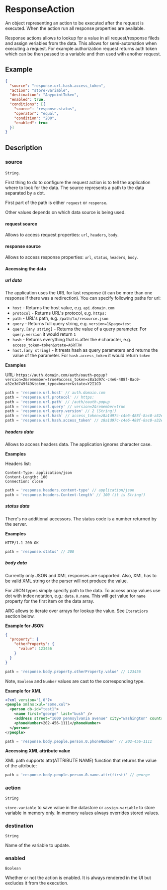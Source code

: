 # ResponseAction

An object representing an action to be executed after the request is executed.
When the action run all response properties are available.

Response actions allows to lookup for a value in all request/response fileds and assign veriables from the data. This allows for semi-automation when executing a request. For example authorization request returns auth token which can be then passed to a variable and then used with another request.

## Example

```json
{
  "source": "response.url.hash.access_token",
  "action": "store-variable",
  "destination": "AnypointToken",
  "enabled": true,
  "conditions": [{
    "source": "response.status",
    "operator": "equal",
    "condition": "200",
    "enabled": true
  }]
}
```

## Description

### source

`String`.

First thing to do to configure the request action is to tell the application where to look for the data. The source represents a path to the data separated by a dot.

First part of the path is either `request` or `response`.

Other values depends on which data source is being used.

#### request source

Allows to access request properties: `url`, `headers`, `body`.

#### response source

Allows to access response properties: `url`, `status`, `headers`, `body`.

#### Accessing the data

##### url data

The application uses the URL for last response (it can be more than one response if there was a redirection).
You can specify following paths for url:

-   `host` - Returns the host value, e.g. `api.domain.com`
-   `protocol` - Returns URL's protocol, e.g. `https:`
-   `path` - URL's path, e.g. `/path/to/resource.json`
-   `query` - Returns full query string, e.g. `version=1&page=test`
-   `query.[any string]` - Returns the value of a query parameter. For `query.version` it would return `1`
-   `hash` - Returns everything that is after the `#` character, e.g. `access_token=token&state=A6RT7W`
-   `hast.[any string]` - It treats hash as query parameters and returns the value of the parameter. For `hash.access_token` it would return `token`

__Examples__

URL: `https://auth.domain.com/auth/oauth-popup?version=2&remember=true#access_token=z8a1d97c-c4e6-488f-8ac0-a32e3d749f49&token_type=bearer&state=Y2I1CD`

```javascript
path = 'response.url.host' // auth.domain.com
path = 'response.url.protocol' // https:
path = 'response.url.path' // /auth/oauth-popup
path = 'response.url.query' // version=2&remember=true
path = 'response.url.query.version' // 2 (String!)
path = 'response.url.hash' // access_token=z8a1d97c-c4e6-488f-8ac0-a32e3d749f49&token_type=bearer&state=Y2I1CD
path = 'response.url.hash.access_token' // z8a1d97c-c4e6-488f-8ac0-a32e3d749f49
```

##### headers data

Allows to access headers data. The application ignores character case.

__Examples__

Headers list:

```
Content-Type: application/json
Content-Length: 100
Connection: close
```

```javascript
path = 'response.headers.content-type' // application/json
path = 'response.headers.Content-length' // 100 (it is String!)
```

##### status data

There's no additional accessors. The status code is a number returned by the server.

__Examples__

```
HTTP/1.1 200 OK
```

```javascript
path = 'response.status' // 200
```

##### body data

Currently only JSON and XML responses are supported. Also, XML has to be valid XML string or the parser will not produce the value.

For JSON types simply specify path to the data. To access array values use dot with index notation, e.g.: `data.0.name`. This will get value for `name` property for the first item on the data array.

ARC allows to iterate over arrays for lookup the value. See `Iteratiors` section below.

__Example for JSON__

```json
{
  "property": {
    "otherProperty": {
      "value": 123456
    }
  }
}
```

```javascript
path = 'response.body.property.otherProperty.value' // 123456
```

Note, `Boolean` and `Number` values are cast to the corresponding type.

__Example for XML__

```xml
<?xml version="1.0"?>
<people xmlns:xul="some.xul">
  <person db-id="test1">
    <name first="george" last="bush" />
    <address street="1600 pennsylvania avenue" city="washington" country="usa"/>
    <phoneNumber>202-456-1111</phoneNumber>
  </person>
</people>
```

```javascript
path = 'response.body.people.person.0.phoneNumber' // 202-456-1111
```

__Accessing XML attribute value__

XML path supports attr(ATTRIBUTE NAME) function that returns the value of the attribute:

```javascript
path = 'response.body.people.person.0.name.attr(first)' // george
```

### action

`String`

`store-variable` to save value in the datastore or `assign-variable` to store variable in memory only. In memory values always overrides stored values.

### destination

`String`

Name of the variable to update.

### enabled

`Boolean`

Whether or not the action is enabled. It is always rendered in the UI but excludes it from the execution.
